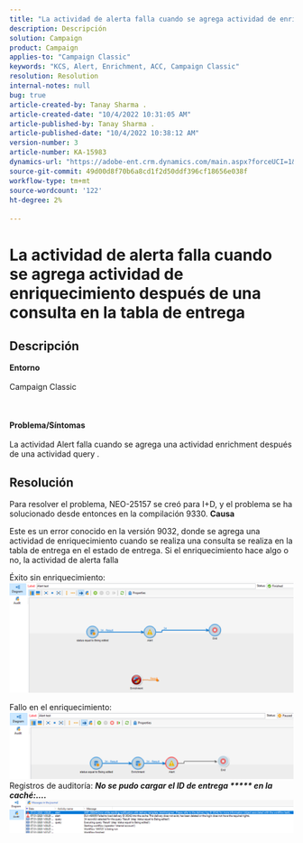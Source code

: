 ```yaml
---
title: "La actividad de alerta falla cuando se agrega actividad de enriquecimiento después de la consulta en la tabla de entrega"
description: Descripción
solution: Campaign
product: Campaign
applies-to: "Campaign Classic"
keywords: "KCS, Alert, Enrichment, ACC, Campaign Classic"
resolution: Resolution
internal-notes: null
bug: true
article-created-by: Tanay Sharma .
article-created-date: "10/4/2022 10:31:05 AM"
article-published-by: Tanay Sharma .
article-published-date: "10/4/2022 10:38:12 AM"
version-number: 3
article-number: KA-15983
dynamics-url: "https://adobe-ent.crm.dynamics.com/main.aspx?forceUCI=1&pagetype=entityrecord&etn=knowledgearticle&id=cccb6ba2-cf43-ed11-bba2-0022480868ff"
source-git-commit: 49d00d8f70b6a8cd1f2d50ddf396cf18656e038f
workflow-type: tm+mt
source-wordcount: '122'
ht-degree: 2%

---
```


# La actividad de alerta falla cuando se agrega actividad de enriquecimiento después de una consulta en la tabla de entrega

## Descripción

<b>Entorno</b><br><br>Campaign Classic<br><br> <br><br><b>Problema/Síntomas</b><br><br>La actividad Alert falla cuando se agrega una actividad enrichment después de una actividad query . <br>

## Resolución


Para resolver el problema, NEO-25157 se creó para I+D, y el problema se ha solucionado desde entonces en la compilación 9330.
<b>Causa</b>


Este es un error conocido en la versión 9032, donde se agrega una actividad de enriquecimiento cuando se realiza una consulta<b> </b>se realiza en la tabla de entrega en el estado de entrega. Si el enriquecimiento hace algo o no, la actividad de alerta falla

Éxito sin enriquecimiento:
![](assets/ab975c07-d043-ed11-bba2-0022480868ff.png)

Fallo en el enriquecimiento:
![](assets/ad975c07-d043-ed11-bba2-0022480868ff.png)
Registros de auditoría: <b>*No se pudo cargar el ID de entrega \*\*\*\*\* en la caché:....</b>*
![](assets/ac975c07-d043-ed11-bba2-0022480868ff.png)
